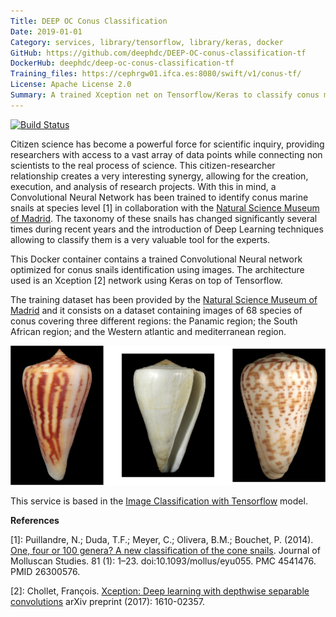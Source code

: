 ```yaml
---
Title: DEEP OC Conus Classification
Date: 2019-01-01
Category: services, library/tensorflow, library/keras, docker
GitHub: https://github.com/deephdc/DEEP-OC-conus-classification-tf
DockerHub: deephdc/deep-oc-conus-classification-tf
Training_files: https://cephrgw01.ifca.es:8080/swift/v1/conus-tf/
License: Apache License 2.0
Summary: A trained Xception net on Tensorflow/Keras to classify conus marine snails.
---
```


[![Build Status](https://jenkins.indigo-datacloud.eu:8080/buildStatus/icon?job=Pipeline-as-code/DEEP-OC-org/DEEP-OC-conus-classification-tf/master)](https://jenkins.indigo-datacloud.eu:8080/job/Pipeline-as-code/job/DEEP-OC-org/job/DEEP-OC-conus-classification-tf/job/master)

Citizen science has become a powerful force for scientific inquiry, providing researchers with access to a vast array of
data points while connecting non scientists to the real process of science. 
This citizen-researcher relationship creates a very interesting synergy, allowing for the creation, execution, and analysis
of research projects. With this in mind, a Convolutional Neural Network has been trained to identify conus
marine snails at species level [1] in collaboration with the [Natural Science Museum of Madrid](http://www.mncn.csic.es/).
The taxonomy of these snails has changed significantly several times during recent years and the introduction of Deep
Learning techniques allowing to classify them is a very valuable tool for the experts.

This Docker container contains a trained Convolutional Neural network optimized for conus snails identification using images.
The architecture used is an Xception [2] network using Keras on top of Tensorflow.

The training dataset has been provided by the [Natural Science Museum of Madrid](http://www.mncn.csic.es/) and it consists on a dataset 
containing images of 68 species of conus covering three different regions: the Panamic region; the South African region;
and the Western atlantic and mediterranean region.

<img class="fit" src="../images/conus.png"/>

This service is based in the [Image Classification with Tensorflow](./deep-oc-image-classification-tensorflow.html) model.


**References**

[1]: Puillandre, N.; Duda, T.F.; Meyer, C.; Olivera, B.M.; Bouchet, P. (2014). [One, four or 100 genera? A new classification
 of the cone snails](https://www.ncbi.nlm.nih.gov/pmc/articles/PMC4541476/). Journal of Molluscan Studies. 81 (1): 1–23.
doi:10.1093/mollus/eyu055. PMC 4541476. PMID 26300576.

[2]: Chollet, François. [Xception: Deep learning with depthwise separable convolutions](https://arxiv.org/abs/1610.02357)
arXiv preprint (2017): 1610-02357.
